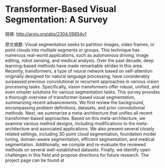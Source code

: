 # Transformer-Based Visual Segmentation: A Survey

链接: http://arxiv.org/abs/2304.09854v1

原文摘要:
Visual segmentation seeks to partition images, video frames, or point clouds
into multiple segments or groups. This technique has numerous real-world
applications, such as autonomous driving, image editing, robot sensing, and
medical analysis. Over the past decade, deep learning-based methods have made
remarkable strides in this area. Recently, transformers, a type of neural
network based on self-attention originally designed for natural language
processing, have considerably surpassed previous convolutional or recurrent
approaches in various vision processing tasks. Specifically, vision
transformers offer robust, unified, and even simpler solutions for various
segmentation tasks. This survey provides a thorough overview of
transformer-based visual segmentation, summarizing recent advancements. We
first review the background, encompassing problem definitions, datasets, and
prior convolutional methods. Next, we summarize a meta-architecture that
unifies all recent transformer-based approaches. Based on this
meta-architecture, we examine various method designs, including modifications
to the meta-architecture and associated applications. We also present several
closely related settings, including 3D point cloud segmentation, foundation
model tuning, domain-aware segmentation, efficient segmentation, and medical
segmentation. Additionally, we compile and re-evaluate the reviewed methods on
several well-established datasets. Finally, we identify open challenges in this
field and propose directions for future research. The project page can be found
at 